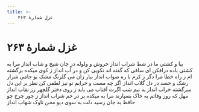 ```yaml
---
title: >-
    غزل شمارهٔ ۲۶۳
---
```

# غزل شمارهٔ ۲۶۳

بیا و کشتی ما در شط شراب انداز
خروش و ولوله در جان شیخ و شاب انداز
مرا به کشتی باده درافکن ای ساقی
که گفته اند نکویی کن و در آب انداز
ز کوی میکده برگشته ام ز راه خطا
مرا دگر ز کرم با ره صواب انداز
بیار زان می گلرنگ مشک بو جامی
شرار رشک و حسد در دل گلاب انداز
اگر چه مست و خرابم تو نیز لطفی کن
نظر بر این دل سرگشته خراب انداز
به نیم شب اگرت آفتاب می باید
ز روی دختر گلچهر رز نقاب انداز
مهل که روز وفاتم به خاک بسپارند
مرا به میکده بر در خم شراب انداز
ز جور چرخ چو حافظ به جان رسید دلت
به سوی دیو محن ناوک شهاب انداز
